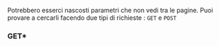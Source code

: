 Potrebbero esserci nascosti parametri che non vedi tra le pagine.
Puoi provare a cercarli facendo due tipi di richieste : `GET` e `POST`
### **GET***

